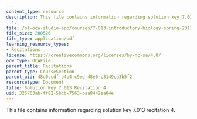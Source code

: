 ```yaml
---
content_type: resource
description: This file contains information regarding solution key 7.013 recitation
  4.
file: /ol-ocw-studio-app/courses/7-013-introductory-biology-spring-2013/325763abff825bcb7563baa8442ea04e_MIT7_013S12_RecitatSol_4.pdf
file_size: 200526
file_type: application/pdf
learning_resource_types:
- Recitations
license: https://creativecommons.org/licenses/by-nc-sa/4.0/
ocw_type: OCWFile
parent_title: Recitations
parent_type: CourseSection
parent_uid: 48d0ccdf-e4b4-c9ed-48e6-c3149ea3b5f2
resourcetype: Document
title: Solution Key 7.013 Recitation 4
uid: 325763ab-ff82-5bcb-7563-baa8442ea04e
---
```

This file contains information regarding solution key 7.013 recitation 4.